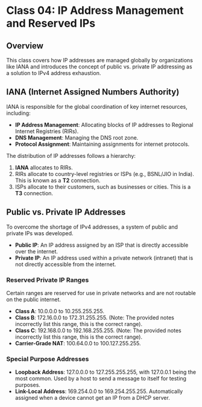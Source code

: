 # Class 04: IP Address Management and Reserved IPs

## Overview

This class covers how IP addresses are managed globally by organizations like IANA and introduces the concept of public vs. private IP addressing as a solution to IPv4 address exhaustion.

## IANA (Internet Assigned Numbers Authority)

IANA is responsible for the global coordination of key internet resources, including:
* **IP Address Management**: Allocating blocks of IP addresses to Regional Internet Registries (RIRs).
* **DNS Management**: Managing the DNS root zone.
* **Protocol Assignment**: Maintaining assignments for internet protocols.

The distribution of IP addresses follows a hierarchy:
1.  **IANA** allocates to RIRs.
2.  RIRs allocate to country-level registries or ISPs (e.g., BSNL/JIO in India). This is known as a **T2** connection.
3.  ISPs allocate to their customers, such as businesses or cities. This is a **T3** connection.

## Public vs. Private IP Addresses

To overcome the shortage of IPv4 addresses, a system of public and private IPs was developed.

* **Public IP**: An IP address assigned by an ISP that is directly accessible over the internet.
* **Private IP**: An IP address used within a private network (intranet) that is not directly accessible from the internet.

### Reserved Private IP Ranges

Certain ranges are reserved for use in private networks and are not routable on the public internet.

* **Class A**: 10.0.0.0 to 10.255.255.255.
* **Class B**: 172.16.0.0 to 172.31.255.255. (Note: The provided notes incorrectly list this range, this is the correct range).
* **Class C**: 192.168.0.0 to 192.168.255.255. (Note: The provided notes incorrectly list this range, this is the correct range).
* **Carrier-Grade NAT**: 100.64.0.0 to 100.127.255.255.

### Special Purpose Addresses

* **Loopback Address**: 127.0.0.0 to 127.255.255.255, with 127.0.0.1 being the most common. Used by a host to send a message to itself for testing purposes.
* **Link-Local Address**: 169.254.0.0 to 169.254.255.255. Automatically assigned when a device cannot get an IP from a DHCP server.

